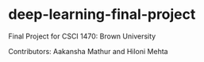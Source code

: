 # deep-learning-final-project
Final Project for CSCI 1470: Brown University


Contributors: Aakansha Mathur and Hiloni Mehta
